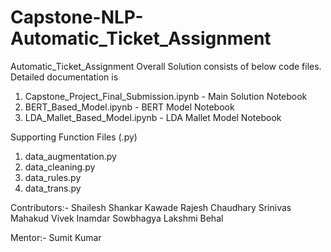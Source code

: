 # Capstone-NLP-Automatic_Ticket_Assignment
Automatic_Ticket_Assignment 
Overall Solution consists of below code files. Detailed documentation is 

1. Capstone_Project_Final_Submission.ipynb - Main Solution Notebook
2. BERT_Based_Model.ipynb - BERT Model Notebook
3. LDA_Mallet_Based_Model.ipynb - LDA Mallet Model Notebook

Supporting Function Files (.py)
1. data_augmentation.py
2. data_cleaning.py
3. data_rules.py
4. data_trans.py

Contributors:-
Shailesh Shankar Kawade
Rajesh Chaudhary
Srinivas Mahakud
Vivek Inamdar
Sowbhagya Lakshmi Behal

Mentor:-
Sumit Kumar


